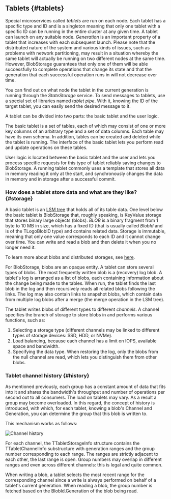 ## Tablets {#tablets}

Special microservices called *tablets* are run on each node. Each tablet has a specific type and ID and is a singleton meaning that only one tablet with a specific ID can be running in the entire cluster at any given time. A tablet can launch on any suitable node. *Generation* is an important property of a tablet that increases with each subsequent launch. Please note that the distributed nature of the system and various kinds of issues, such as problems with network partitioning, may result in a situation whereby the same tablet will actually be running on two different nodes at the same time. However, BlobStorage  guarantees that only one of them will be able successfully  to complete operations that change its state and that the generation that each successful operation runs in will not decrease over time.

You can find out on what node the tablet in the current generation is running through the *StateStorage* service. To send messages to tablets, use a special set of libraries named *tablet pipe*. With it, knowing the ID of the target tablet, you can easily send the desired message to it.

A tablet can be divided into two parts: the basic tablet and the user logic.

The basic tablet is a set of tables, each of which may consist of one or more key columns of an arbitrary type and a set of data columns. Each table may have its own schema. In addition, tables can be created and deleted while the tablet is running. The interface of the basic tablet lets you perform read and update operations on these tables.

User logic is located between the basic tablet and the user and lets you process specific requests for this type of tablet reliably saving changes to BlobStorage. A running tablet commonly uses a template that stores all data in memory reading it only at the start, and synchronously changes the data in memory and in storage after a successful commit.

### How does a tablet store data and what are they like? {#storage}

A basic tablet is an [LSM tree](../../../glossary.md#lsm-tree) that holds all of its table data. One level below the basic tablet is BlobStorage that, roughly speaking, is KeyValue storage that stores binary large objects (blobs). *BLOB* is a binary fragment from 1 byte to 10 MB in size, which has a fixed ID (that is usually called *BlobId* and is of the TLogoBlobID type) and contains related data. Storage is immutable, meaning that only one value corresponds to each ID and it cannot change over time. You can write and read a blob and then delete it when you no longer need it.

To learn more about blobs and distributed storages, see [here](../../distributed_storage.md).

For BlobStorage, blobs are an opaque entity. A tablet can store several types of blobs. The most frequently written blob is a (recovery) log blob. A tablet's log is arranged as a list of blobs, each containing information about the change being made to the tables. When run, the tablet finds the last blob in the log and then recursively reads all related blobs following the links. The log may also contain links to snapshot blobs, which contain data from multiple log blobs after a merge (the merge operation in the LSM tree).

The tablet writes blobs of different types to different *channels*. A channel specifies the branch of storage to store blobs in and performs various functions, such as:

1. Selecting a storage type (different channels may be linked to different types of storage devices: SSD, HDD, or NVMe).
2. Load balancing, because each channel has a limit on IOPS, available space and bandwidth.
3. Specifying the data type. When restoring the log, only the blobs from the null channel are read, which lets you distinguish them from other blobs.

### Tablet channel history {#history}

As mentioned previously, each group has a constant amount of data that fits into it and shares the bandwidth's throughput and number of operations per second out to all consumers. The load on tablets may vary. As a result a group may become overloaded. In this regard, the concept of history is introduced, with which, for each tablet, knowing a blob's Channel and Generation, you can determine the group that this blob is written to.

This mechanism works as follows:

![Channel history](../../_assets/Slide_blob.svg)

For each channel, the TTabletStorageInfo structure contains the TTabletChannelInfo substructure with generation ranges and the group number corresponding to each range. The ranges are strictly adjacent to each other, the last range is open. Group numbers may overlap in different ranges and even across different channels: this is legal and quite common.

When writing a blob, a tablet selects the most recent range for the corresponding channel since a write is always performed on behalf of a tablet's current generation. When reading a blob, the group number is fetched based on the BlobId.Generation of the blob being read.
